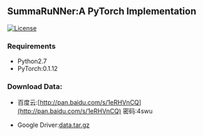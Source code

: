 ## SummaRuNNer:A PyTorch Implementation

[![License](https://img.shields.io/badge/license-MIT-000000.svg)](https://opensource.org/licenses/MIT)


### Requirements

+ Python2.7
+ PyTorch:0.1.12

### Download Data:  

+ 百度云:[http://pan.baidu.com/s/1eRHVnCQ](http://pan.baidu.com/s/1eRHVnCQ) 密码:4swu  

+ Google Driver:[data.tar.gz](https://drive.google.com/file/d/0BwPf3LsqxMV2eXhtQkV1QkJhN2c/view?usp=sharing)
